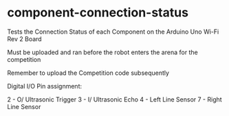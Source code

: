 # component-connection-status
Tests the Connection Status of each Component on the Arduino Uno Wi-Fi Rev 2 Board

Must be uploaded and ran before the robot enters the arena for the competition

Remember to upload the Competition code subsequently


Digital I/O Pin assignment:

2 - O/ Ultrasonic Trigger
3 - I/ Ultrasonic Echo
4 - Left Line Sensor
7 - Right Line Sensor
